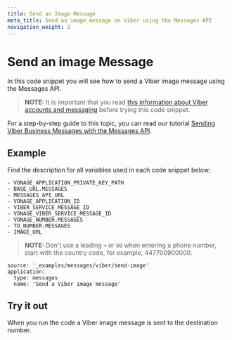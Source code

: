 ```yaml
---
title: Send an Image Message
meta_title: Send an image message on Viber using the Messages API
navigation_weight: 2
---
```


# Send an image Message

In this code snippet you will see how to send a Viber image message using the Messages API.

> **NOTE:** It is important that you read [this information about Viber accounts and messaging](/messages/concepts/viber) before trying this code snippet.

For a step-by-step guide to this topic, you can read our tutorial [Sending Viber Business Messages with the Messages API](/tutorials/sending-viber-service-messages-with-messages-api).

## Example

Find the description for all variables used in each code snippet below:

```snippet_variables
- VONAGE_APPLICATION_PRIVATE_KEY_PATH
- BASE_URL.MESSAGES
- MESSAGES_API_URL
- VONAGE_APPLICATION_ID
- VIBER_SERVICE_MESSAGE_ID
- VONAGE_VIBER_SERVICE_MESSAGE_ID
- VONAGE_NUMBER.MESSAGES
- TO_NUMBER.MESSAGES
- IMAGE_URL
```

> **NOTE:** Don't use a leading `+` or `00` when entering a phone number, start with the country code, for example, 447700900000.

```code_snippets
source: '_examples/messages/viber/send-image'
application:
  type: messages
  name: 'Send a Viber image message'
```

## Try it out

When you run the code a Viber image message is sent to the destination number.
